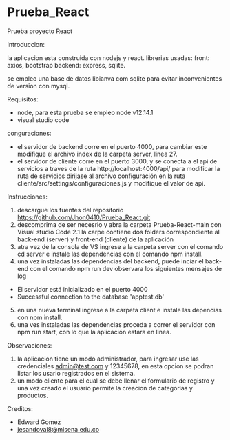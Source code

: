 # Prueba_React
Prueba proyecto React 

Introduccion:

la aplicacion esta construida con nodejs y react.
librerias usadas:
    front: axios, bootstrap
    backend: express, sqlite.

se empleo una base de datos libianva com sqlite para evitar inconvenientes de version con mysql.


Requisitos:

- node, para esta prueba se empleo node v12.14.1
- visual studio code

conguraciones:

- el servidor de backend corre en el puerto 4000, para cambiar este modifique el archivo index de la carpeta server, linea 27.
- el servidor de cliente corre en el puerto 3000, y se conecta a el api de servicios a traves de la ruta http://localhost:4000/api/ para modificar la ruta de servicios dirijase al archivo configuración en la ruta cliente/src/settings/configuraciones.js y modifique el valor de api. 

Instrucciones:

1. descargue los fuentes del repositorio https://github.com/Jhon0410/Prueba_React.git
2. descomprima de ser necesrio y abra la carpeta Prueba-React-main con Visual studio Code
2.1 la carpe contiene dos folders correspondiente al back-end (server) y front-end (cliente) de la aplicación
3. atra vez de la consola de VS ingrese a la carpeta server con el comando cd server e instale las dependencias con el comando npm install.
4. una vez instaladas las dependencias del backend, puede inciar el back-end con el comando npm run dev
observara los siguientes mensajes de log
- El servidor está inicializado en el puerto 4000
- Successful connection to the database 'apptest.db'

5. en una nueva terminal ingrese a la carpeta client e instale las depencias con npm install.
6. una ves instaladas las dependencias proceda a correr el servidor con npm run start, con lo que la aplicación estara en linea.

Observaciones:

1. la aplicacion tiene un modo administrador, para ingresar use las credenciales admin@test.com y 12345678, en esta opcion se podran listar los usario registrados en el sistema.
2. un modo cliente para el cual se debe llenar el formulario de registro y una vez creado el usuario permite la creacion de categorías y productos.


Creditos:
- Edward Gomez
- jesandoval8@misena.edu.co